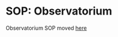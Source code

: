 # SOP: Observatorium

<!-- TOC depthTo:2 -->

Observatorium SOP moved [here](https://gitlab.cee.redhat.com/observatorium/configuration/tree/master/docs)
